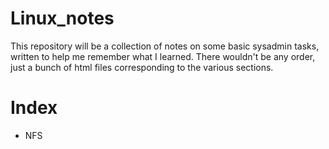 # Linux_notes
This repository will be a collection of notes on some basic sysadmin tasks, written to help me remember what I learned.
There wouldn't be any order, just a bunch of html files corresponding to the various sections.

# Index
* NFS
